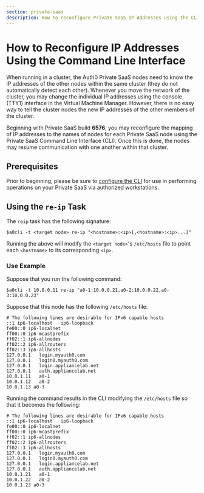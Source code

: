 ```yaml
---
section: private-saas
description: How to reconfigure Private SaaS IP Addresses using the CLI
---
```


# How to Reconfigure IP Addresses Using the Command Line Interface

When running in a cluster, the Auth0 Private SaaS nodes need to know the IP addresses of the other nodes within the same cluster (they do not automatically detect each other). Whenever you move the network of the cluster, you may change the individual IP addresses using the console (TTY1) interface in the Virtual Machine Manager. However, there is no easy way to tell the cluster nodes the new IP addresses of the other members of the cluster.

Beginning with Private SaaS build **6576**, you may reconfigure the mapping of IP addresses to the names of nodes for each Private SaaS node using the Private SaaS Command Line Interface (CLI). Once this is done, the nodes may resume communication with one another within that cluster.

## Prerequisites

Prior to beginning, please be sure to [configure the CLI](/private-saas/cli/configure-cli) for use in performing operations on your Private SaaS via authorized workstations.

## Using the `re-ip` Task

The `reip` task has the following signature:

```text
$a0cli -t <target node> re-ip "<hostname>:<ip>[,<hostname>:<ip>...]"
```

Running the above will modify the `<target node>`'s `/etc/hosts` file to point each `<hostname>` to its corresponding `<ip>`.

### Use Example

Suppose that you run the following command:

```text
$a0cli -t 10.0.0.11 re-ip "a0-1:10.0.0.21,a0-2:10.0.0.22,a0-3:10.0.0.23"
```

Suppose that this node has the following `/etc/hosts` file:

```text
# The following lines are desirable for IPv6 capable hosts
::1 ip6-localhost   ip6-loopback
fe00::0 ip6-localnet
ff00::0 ip6-mcastprefix
ff02::1 ip6-allnodes
ff02::2 ip6-allrouters
ff02::3 ip6-allhosts
127.0.0.1   login.myauth0.com
127.0.0.1   login0.myauth0.com
127.0.0.1   login.appliancelab.net
127.0.0.1   auth.appliancelab.net
10.0.1.11   a0-1
10.0.1.12   a0-2
10.0.1.13 a0-3
```

Running the command results in the CLI modifying the `/etc/hosts` file so that it becomes the following:

```text
# The following lines are desirable for IPv6 capable hosts
::1 ip6-localhost   ip6-loopback
fe00::0 ip6-localnet
ff00::0 ip6-mcastprefix
ff02::1 ip6-allnodes
ff02::2 ip6-allrouters
ff02::3 ip6-allhosts
127.0.0.1   login.myauth0.com
127.0.0.1   login0.myauth0.com
127.0.0.1   login.appliancelab.net
127.0.0.1   auth.appliancelab.net
10.0.1.21   a0-1
10.0.1.22   a0-2
10.0.1.23 a0-3
```
